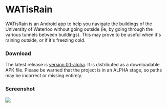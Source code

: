 WATisRain
=========

WATisRain is an Android app to help you navigate the buildings of the University of Waterloo without going outside (ie, by going through the various tunnels between buildings). This may prove to be useful when it's raining outside, or if it's freezing cold.

### Download

The latest release is [version 0.1-alpha](https://github.com/luckytoilet/WATisRain/blob/master/release/WATisRain-0.1-alpha.apk?raw=true). It is distributed as a downloadable APK file. Please be warned that the project is in an ALPHA stage, so paths may be incorrect or missing entirely.


### Screenshot

![](http://i.imgur.com/VVu690i.jpg)
